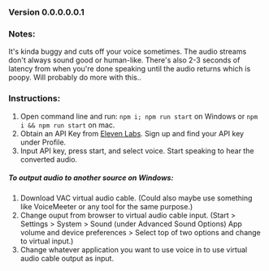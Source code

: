 ### Version 0.0.0.0.0.1

### Notes:

It's kinda buggy and cuts off your voice sometimes. The audio streams don't always sound good or human-like. There's also 2-3 seconds of latency from when you're done speaking until the audio returns which is poopy. Will probably do more with this..

### Instructions:

1. Open command line and run: `npm i; npm run start` on Windows or `npm i && npm run start` on mac.
2. Obtain an API Key from [Eleven Labs](https://beta.elevenlabs.io/). Sign up and find your API key under Profile.
3. Input API key, press start, and select voice. Start speaking to hear the converted audio.

##### To output audio to another source on Windows:

1. Download VAC virtual audio cable. (Could also maybe use something like VoiceMeeter or any tool for the same purpose.)
2. Change ouput from browser to virtual audio cable input. (Start > Settings > System > Sound (under Advanced Sound Options) App volume and device preferences > Select top of two options and change to virtual input.)
3. Change whatever application you want to use voice in to use virtual audio cable output as input.
